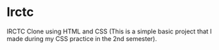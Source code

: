# Irctc
IRCTC Clone using HTML and CSS (This is a simple basic project that I made during my CSS practice in the 2nd semester).

